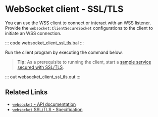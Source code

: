# WebSocket client - SSL/TLS

You can use the WSS client to connect or interact with an WSS listener. Provide the `websocket:ClientSecureSocket` configurations to the client to initiate an WSS connection.

::: code websocket_client_ssl_tls.bal :::

Run the client program by executing the command below.

>**Tip:** As a prerequisite to running the client, start a [sample service secured with SSL/TLS](/learn/by-example/websocket-service-ssl-tls/).

::: out websocket_client_ssl_tls.out :::

## Related Links
- [`websocket` - API documentation](https://lib.ballerina.io/ballerina/websocket/latest)
- [`websocket` SSL/TLS - Specification](/spec/websocket/#5-securing-the-websocket-connections)
